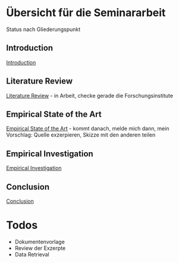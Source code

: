# Übersicht für die Seminararbeit

Status nach Gliederungspunkt

## Introduction

[Introduction](Introduction.md)

## Literature Review 

[Literature Review](Literature_Review.md) - in Arbeit, checke gerade die Forschungsinstitute

## Empirical State of the Art

[Empirical State of the Art](Empirical_State_of_the_Art.md) - kommt danach, melde mich dann, mein Vorschlag: Quelle exzerpieren, Skizze mit den anderen teilen

## Empirical Investigation

[Empirical Investigation](EmpiricalInvestigation.md)

## Conclusion

[Conclusion](Conclusion.md)

# Todos

* Dokumentenvorlage
* Review der Exzerpte
* Data Retrieval

